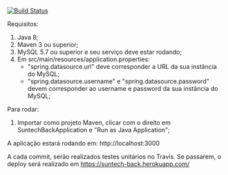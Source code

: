 [![Build Status](https://travis-ci.org/dhiegohenrique/suntech-front.svg?branch=master)](https://travis-ci.org/dhiegohenrique/suntech-front)

Requisitos:
1) Java 8;
2) Maven 3 ou superior;
3) MySQL 5.7 ou superior e seu serviço deve estar rodando;
4) Em src/main/resources/application.properties:
	- "spring.datasource.url" deve corresponder a URL da sua instância do MySQL;
	- "spring.datasource.username" e "spring.datasource.password" devem corresponder ao username e password da sua instância do MySQL;
	
Para rodar:
1) Importar como projeto Maven, clicar com o direito em SuntechBackApplication e "Run as Java Application";

A aplicação estará rodando em: http://localhost:3000

A cada commit, serão realizados testes unitários no Travis. Se passarem, o deploy será realizado em https://suntech-back.herokuapp.com/